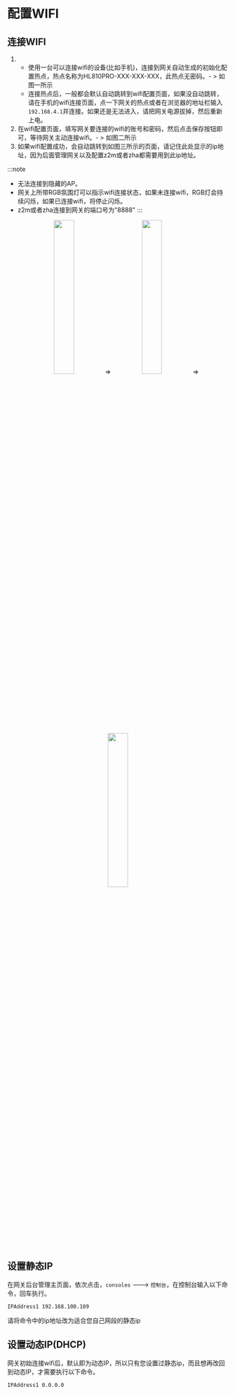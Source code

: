 # 配置WIFI

## 连接WIFI

1.  
    * 使用一台可以连接wifi的设备(比如手机)，连接到网关自动生成的初始化配置热点，热点名称为HL810PRO-XXX-XXX-XXX，此热点无密码。- > 如图一所示 
    * 连接热点后，一般都会默认自动跳转到wifi配置页面，如果没自动跳转，请在手机的wifi连接页面，点一下网关的热点或者在浏览器的地址栏输入`192.168.4.1`并连接。如果还是无法进入，请把网关电源拔掉，然后重新上电。
2. 在wifi配置页面，填写网关要连接的wifi的账号和密码，然后点击保存按钮即可，等待网关主动连接wifi。- > 如图二所示
3. 如果wifi配置成功，会自动跳转到如图三所示的页面，请记住此处显示的ip地址，因为后面管理网关以及配置z2m或者zha都需要用到此ip地址。




:::note
* 无法连接到隐藏的AP。
* 网关上所带RGB氛围灯可以指示wifi连接状态，如果未连接wifi，RGB灯会持续闪烁，如果已连接wifi，将停止闪烁。
* z2m或者zha连接到网关的端口号为"8888"
:::





<center>
	<img src="https://herlon.gitee.io/img-bed/herlon-docs/wifi11.jpg" width="30%" />
	&emsp;&rArr;&emsp;
	<img src="https://herlon.gitee.io/img-bed/herlon-docs/wifi22.jpg" width="30%" />
	&emsp;&rArr;&emsp;
	<img src="https://herlon.gitee.io/img-bed/herlon-docs/wifi33.jpg" width="30%" />
</center>



## 设置静态IP


在网关后台管理主页面，依次点击，`consoles` ---> `控制台`，在控制台输入以下命令，回车执行。

```
IPAddress1 192.168.100.189
```
请将命令中的ip地址改为适合您自己网段的静态ip


## 设置动态IP(DHCP)


网关初始连接wifi后，默认即为动态IP，所以只有您设置过静态ip，而且想再改回到动态IP，才需要执行以下命令。

```
IPAddress1 0.0.0.0
```